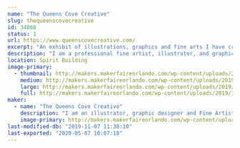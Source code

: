 ```yaml
---
name: "The Queens Cove Creative"
slug: thequeenscovecreative
id: 34868
status: 1
url: https://www.queenscovecreative.com/
excerpt: "An exhibit of illustrations, graphics and fine arts I have created. As well as collector cards I create some of which are licensed by Lucasfilm, Nickelodeon, Netflix, and Topps. I will also do live painting/drawing to show my technique and process. "
description: "I am a professional fine artist, illustrator, and graphic designer. I have a BFA in Graphic Arts from Marshall University as well as a Masters of Arts in painting and illustration. I work as an independent artist and currently am licensed by Topps where I have had the pleasure of working on multiple cards sets including Star Wars, Stranger Things and Teenage Mutant Ninja Turtles. My work is a mix of traditional subject matter with modern technology. I sell a mix of traditional watercolors, oils, and marker as well as computer-created prints. Most recently I have had work selected by Netflix to be featured in the upcoming Art of Stranger Things artbook that will be released October 15th."
location: Spirit Building
image-primary:
  - thumbnail: http://makers.makerfaireorlando.com/wp-content/uploads/2019/11/MakersFaireprofl-1-150x150.jpg
    medium: http://makers.makerfaireorlando.com/wp-content/uploads/2019/11/MakersFaireprofl-1-237x300.jpg
    large: http://makers.makerfaireorlando.com/wp-content/uploads/2019/11/MakersFaireprofl-1.jpg
    full: http://makers.makerfaireorlando.com/wp-content/uploads/2019/11/MakersFaireprofl-1.jpg
maker:
  - name: "The Queens Cove Creative"
    description: "I am an illustrator, graphic designer and Fine Artist currently working as a independent artist and recently have had artwork licensed by Lucasfilm, Netflix and Nickelodeon for Topps collector card sets. I'll also be featured in the upcoming official Netflix  \"Stranger Things\" artbook published by penguin publishing and the Printed in Blood company."
    image-primary: http://makers.makerfaireorlando.com/wp-content/uploads/2019/07/FinalQueensCovelogo.jpg
last-modified-db: "2019-11-07 11:38:10"
last-exported: "2020-05-07 10:07:18"
---
```

